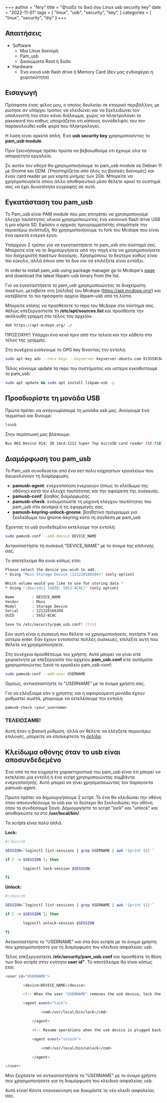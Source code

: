 +++
author = "Nny"
title = "Φτιάξε το δικό σου Linux usb security key"
date = "2022-11-01"
tags = [
    "linux",
    "usb",
    "security",
    "key",
]
categories = [
    "linux",
    "security",
    "diy"
]
+++
<!--more-->

## Απαιτήσεις

* Software
  * Μια Linux διανομή
  * Pam_usb
  * Δικαιώματα Root ή Sudo
* Hardware
  * Ένα κοινό usb flash drive ή Memory Card (δεν μας ενδιαφέρει η χωριτικότητα)



## Εισαγωγή

Πρόσφατα ένας φίλος μου, ο οποίος δουλεύει σε εταιρικό περιβάλλον, με ρώτησε αν υπάρχει τρόπος να κλειδώνει και να ξεκλειδώνει τον υπολογιστή
του οταν κανει διάλειμμα, χωρις να πληκτρολογει το password του καθως υποψιάζεται οτι κάποιος συνάδελφός του τον παρακολουθεί καθε φορα που πληκτρολογεί.

Η λύση είναι αρκετά απλή. Ένα **usb security key** χρησιμοποιόντας το **pam_usb module**.

Πριν ξεκινήσουμε πρέπει πρώτα να βεβαιωθούμε οτι έχουμε ολα τα απαραίτητα εργαλεία. 

Σε αυτόν τον οδηγό θα χρησιμοποιήσουμε το pam_usb module σε Debian 11 με Gnome και GDM. (Υποστηρίζεται απο όλες τις βασικές διανομές) και έναν card reader με μια καρτα μνήμης των 2Gb. Μπορείτε να χρησιμοποιησετε οποιο άλλο αποθηκευτικό μέσο θέλετε αρκεί το συστημά σας να έχει δυνατότητα εγγραφής σε αυτό. 

## Εγκατάσταση του pam_usb

Το Pam_usb είναι PAM module που μας επιτρέπει να χρησιμοποιούμε έλεγχο ταυτότητας υλικού χρησιμοποιώντας ένα κανονικό flash drive USB ή μια κάρτα SD. Εφόσον ο αρχικός προγραμματιστής σταμάτησε την περαιτέρω ανάπτυξη, θα χρησιμοποιήσουμε το fork του Mcdope που είναι ένα αρκετά ενεργό έργο.

Υπάρχουν 2 τρόποι για να εγκαταστήσετε το pam_usb στο σύστημά σας. Μπορείτε είτε να το δημιουργήσετε από την πηγή είτε να χρησιμοποιήσετε τον διαχειριστή πακέτων διανομής. Χρησιμοποιώ το δεύτερο καθώς είναι πιο εύκολο, αλλά όποιο απο τα δυο και να επιλέξετε είναι εντάξει.

In order to install pam_usb using package manager go to Mcdope's [page](https://apt.mcdope.org/) and download the latest libpam-usb binary from the list.

Για να εγκαταστήσετε το pam_usb χρησιμοποιώντας το διαχείριστη πακέτων, μεταβείτε στη [σελίδα] του Mcdope (https://apt.mcdope.org/) και κατεβάστε το πιο πρόσφατο αρχείο libpam-usb από τη λίστα.

Μπορείτε επίσης να προσθέσετε το repo του ΜcΔope στο σύστημά σας. Απλώς επεξεργαστείτε το **/etc/apt/sources.list** και προσθέστε την ακόλουθη γραμμή στο τέλος του αρχείου:

```bash
deb https://apt.mcdope.org/ ./
```

ΠΡΟΣOXH!!! Υπάρχει ένα κενό πριν από την τελεία και την κάθετο στο τέλος της γραμμής.

Στη συνέχεια εισάγουμε το GPG key δίνοντας την εντολή:

```bash
sudo apt-key adv --recv-keys --keyserver keyserver.ubuntu.com 913558C8A5E552A7
```
Τέλος κάνουμε update τα repo του συστήματος και υστερα εγκαθιστουμε το pam_usb:

```bash
sudo apt update && sudo apt install libpam-usb -y
```

## Προσδιορίστε τη μονάδα USB

Πρώτα πρέπει να αναγνωρίσουμε τη μονάδα usb μας. Ανοίγουμε ένα τερματικό και δίνουμε:

```bash
lsusb
```
Στην περίπτωσή μας βλέπουμε: 

```bash
Bus 002 Device 014: ID 14cd:1212 Super Top microSD card reader (SY-T18)
```

## Διαμόρφωση του pam_usb
Το Pam_usb συνοδεύεται από ένα σετ πολύ εύχρηστων εργαλείων που διευκολύνουν τη διαμόρφωση.


  * **pamusb-agent**: ενεργοποίηση ενεργειών (όπως το κλείδωμα της οθόνης) κατά τον έλεγχο ταυτότητας και την αφαίρεση της συσκευής.
  * **pamusb-conf**: βοηθός διαμόρφωσης.
  * **pamusb-check**: ενσωματώστε τη μηχανή ελέγχου ταυτότητας του pam_usb στα σενάρια ή τις εφαρμογές σας.
  * **pamusb-keyring-unlock-gnome**: βοηθητικό πρόγραμμα για ξεκλείδωμα του gnome-keyring κατά τη σύνδεση με pam_usb

Έχοντας το usb συνδεδεμένο εκτελούμε την εντολή:
```bash
sudo pamusb-conf --add-device DEVICE_NAME
```
Αντικαταστήστε τη συσκευή "DEVICE_NAME" με το όνομα της επιλογής σας.

Το αποτέλεσμα θα ειναι κάπως ετσι:

```bash
Please select the device you wish to add.
* Using "Mass Storage Device (121220160204)" (only option)

Which volume would you like to use for storing data ?
* Using "/dev/sdc1 (UUID: 5652-8CAC)" (only option)

Name		: DEVICE_NAME
Vendor		: Mass
Model		: Storage Device
Serial		: 121220160204
UUID		: 5652-8CAC

Save to /etc/security/pam_usb.conf? [Y/n]
```
Εάν αυτή είναι η συσκευή που θέλετε να χρησιμοποιήσετε, πατήστε Y και ύστερα enter.
Εάν έχουν εντοπιστεί πολλές συσκευές, επιλέξτε αυτή που θέλετε να χρησιμοποιήσετε.

Στη συνέχεια προσθέτουμε τον χρήστη. Αυτό μπορεί να γίνει είτε χειροκίνητα με επεξεργασία του αρχείου **pam_usb.conf** είτε αυτόματα χρησιμοποιώντας ξανά το εργαλείο pam_usb-conf:

```bash
sudo pamusb-conf --add-user USERNAME
```
Ομοίως, αντικαταστήστε το "USERNAME" με το όνομα χρήστη σας.

Για να ελέγξουμε εάν ο χρήστης και η αφαιρούμενη μονάδα έχουν ρυθμιστεί σωστά, μπορούμε να εκτελέσουμε την εντολή:

```bash
pamusb-check <your_username>
```
### ΤΕΛΕΙΩΣΑΜΕ!

Αυτή ήταν η βασική ρύθμιση, αλλά αν θέλετε να ελέγξετε περαιτέρω επιλογές, μπορείτε να επισκεφτείτε τη [σελίδα](https://github.com/mcdope/pam_usb/wiki/Configuration).

## Κλείδωμα οθόνης όταν το usb είναι αποσυνδεδεμένο

Ένα από τα πιο εύχρηστα χαρακτηριστικά του pam_usb είναι ότι μπορεί να εκτελέσει μια εντολή ή ένα script χρησιμοποιώντας συμβάντα ενεργοποίησης. Αυτό μπορεί να γίνει χρησιμοποιώντας τον παράγοντα pamusb-agent.

Πρώτα πρέπει να δημιουργήσουμε 2 script. Το ένα θα κλειδώσει την οθόνη όταν αποσυνδέσουμε το usb και το δεύτερο θα ξεκλειδώσει την οθόνη όταν το συνδέσουμε ξανά. Δημιουργήστε το script "lock" και "unlock" και αποθηκεύστε τα στο **/usr/local/bin/**.

Τα scripts είναι πολύ απλά.

**Lock:**

```bash
#!/bin/sh

SESSION=`loginctl list-sessions | grep USERNAME | awk '{print $1}'`

if [ -n $SESSION ]; then

        loginctl lock-session $SESSION

fi
```
**Unlock:**

```bash
#!/bin/sh

SESSION=`loginctl list-sessions | grep USERNAME | awk '{print $1}'`

if [ -n $SESSION ]; then

        loginctl unlock-session $SESSION

fi
```
Αντικαταστήστε το "USERNAME" και στα δύο scripts με το όνομα χρήστη που χρησιμοποιήσατε για τη διαμόρφωση του κλειδιού ασφαλείας usb.

Τέλος επεξεργαστείτε **/etc/security/pam_usb.conf** και προσθέστε τη θέση των δύο scripts στην ενότητα **user id"**. Το αποτέλεσμα θα είναι κάπως έτσι:

```bash
<user id="USERNAME">

		<device>DEVICE_NAME</device>

		<!-- When the user "USERNAME" removes the usb device, lock the screen -->

		<agent event="lock">

        		<cmd>/usr/local/bin/lock</cmd>	        		 	

    		</agent>

    		<!-- Resume operations when the usb device is plugged back and authenticated -->

    		<agent event="unlock">      		

        		<cmd>/usr/local/bin/unlock</cmd>        		

    		</agent>

</user>
```
Μην ξεχάσετε να αντικαταστήσετε το "USERNAME" με το όνομα χρήστη που χρησιμοποιήσατε για τη διαμόρφωση του κλειδιού ασφαλείας usb.

Αυτό είναι! Κάντε επανεκκίνηση και δοκιμάστε το νέο κλειδί ασφαλείας σας.


